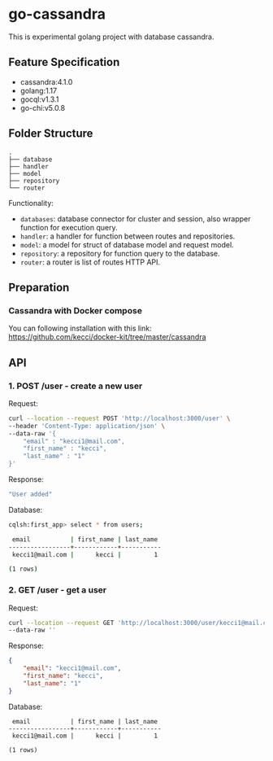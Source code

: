 # go-cassandra

This is experimental golang project with database cassandra.

## Feature Specification

- cassandra:4.1.0
- golang:1.17
- gocql:v1.3.1
- go-chi:v5.0.8

## Folder Structure

```
.
├── database
├── handler
├── model
├── repository
└── router
```

Functionality:

- `databases`: database connector for cluster and session, also wrapper function for execution query.
- `handler`: a handler for function between routes and repositories.
- `model`: a model for struct of database model and request model.
- `repository`: a repository for function query to the database.
- `router`: a router is list of routes HTTP API.

## Preparation

### Cassandra with Docker compose

You can following installation with this link:
https://github.com/kecci/docker-kit/tree/master/cassandra

## API

### 1. POST /user - create a new user

Request:

```sh
curl --location --request POST 'http://localhost:3000/user' \
--header 'Content-Type: application/json' \
--data-raw '{
    "email" : "kecci1@mail.com",
    "first_name" : "kecci",
    "last_name" : "1"
}'
```

Response:

```sh
"User added"
```

Database:

```sh
cqlsh:first_app> select * from users;

 email           | first_name | last_name
-----------------+------------+-----------
 kecci1@mail.com |      kecci |         1

(1 rows)
```

### 2. GET /user - get a user

Request:
```sh
curl --location --request GET 'http://localhost:3000/user/kecci1@mail.com' \
--data-raw ''
```

Response:
```json
{
    "email": "kecci1@mail.com",
    "first_name": "kecci",
    "last_name": "1"
}
```

Database:
```
 email           | first_name | last_name
-----------------+------------+-----------
 kecci1@mail.com |      kecci |         1

(1 rows)
```